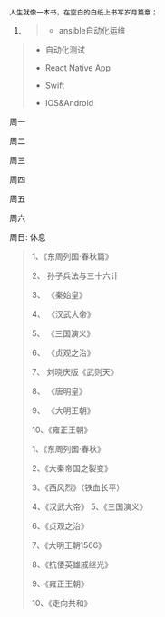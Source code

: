 # 

```asciidoc
人生就像一本书，在空白的白纸上书写岁月篇章；
```

1. > * ansible自动化运维
  > 
  > * 自动化测试
  > 
  > * React Native App
  > 
  > * Swift
  > 
  > * IOS&Android


周一

> 

周二

> 

周三

> 

周四

> 

周五

> 

周六

> 

周日: 休息

> 1、《东周列国·春秋篇》
> 
> 2、 孙子兵法与三十六计
> 
> 3、 《秦始皇》
> 
> 4、 《汉武大帝》
> 
> 5、 《三国演义》
> 
> 6、 《贞观之治》
> 
> 7、 刘晓庆版《武则天》
> 
> 8、 《唐明皇》
> 
> 9、 《大明王朝》
> 
> 10、《雍正王朝》
> 
> 1、《东周列国·春秋》
> 
> 2、《大秦帝国之裂变》
> 
> 3、《西风烈》（铁血长平）
> 
> 4、《汉武大帝》 5、《三国演义》
> 
> 6、《贞观之治》
> 
> 7、《大明王朝1566》
> 
> 8、《抗倭英雄戚继光》
> 
> 9、《雍正王朝》
> 
> 10、《走向共和》


